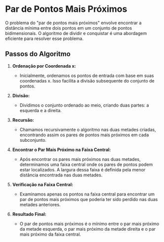 # Par de Pontos Mais Próximos

O problema do "par de pontos mais próximos" envolve encontrar a distância mínima entre dois pontos em um conjunto de pontos bidimensionais. O algoritmo de dividir e conquistar é uma abordagem eficiente para resolver esse problema.

## Passos do Algoritmo

1. **Ordenação por Coordenada x:**
   - Inicialmente, ordenamos os pontos de entrada com base em suas coordenadas x. Isso facilita a divisão subsequente do conjunto de pontos.

2. **Divisão:**
   - Dividimos o conjunto ordenado ao meio, criando duas partes: a esquerda e a direita.

3. **Recursão:**
   - Chamamos recursivamente o algoritmo nas duas metades criadas, encontrando assim os pares de pontos mais próximos em cada subconjunto.

4. **Encontrar o Par Mais Próximo na Faixa Central:**
   - Após encontrar os pares mais próximos nas duas metades, determinamos uma faixa central onde os pares de pontos podem estar localizados. A largura dessa faixa é definida pela menor distância encontrada nas duas metades.

5. **Verificação na Faixa Central:**
   - Examinamos apenas os pontos na faixa central para encontrar um par de pontos mais próximos que poderia ter sido perdido nas duas metades anteriores.

6. **Resultado Final:**
   - O par de pontos mais próximos é o mínimo entre o par mais próximo da metade esquerda, o par mais próximo da metade direita e o par mais próximo da faixa central.
